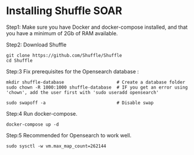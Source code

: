 # Installing Shuffle SOAR 

Step1: Make sure you have Docker and docker-compose installed, and that you have a minimum of 2Gb of RAM available.

Step2: Download Shuffle
```
git clone https://github.com/Shuffle/Shuffle
cd Shuffle
```

Step:3 Fix prerequisites for the Opensearch database :
```
mkdir shuffle-database                    # Create a database folder
sudo chown -R 1000:1000 shuffle-database  # IF you get an error using 'chown', add the user first with 'sudo useradd opensearch'

sudo swapoff -a                           # Disable swap
```
Step:4 Run docker-compose.
```
docker-compose up -d
```
Step:5 Recommended for Opensearch to work well.
```
sudo sysctl -w vm.max_map_count=262144     
```

